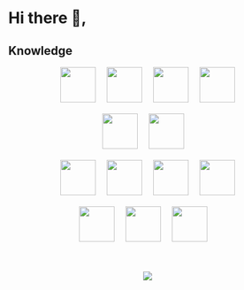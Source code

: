 # **Hi there 👋,**  

## Knowledge
<div align="center">
<img height="64" width="64" src="https://cdn.simpleicons.org/visualstudiocode"/>&nbsp&nbsp&nbsp&nbsp
<img height="64" width="64" src="https://cdn.simpleicons.org/xampp"/>&nbsp&nbsp&nbsp&nbsp
<img height="64" width="64" src="https://cdn.simpleicons.org/insomnia"/>&nbsp&nbsp&nbsp&nbsp
<img height="64" width="64" src="https://cdn.simpleicons.org/git"/>
<br/><br/>
<img height="64" width="64" src="https://cdn.simpleicons.org/mysql"/>&nbsp&nbsp&nbsp&nbsp
<img height="64" width="64" src="https://cdn.simpleicons.org/phpmyadmin"/>&nbsp&nbsp&nbsp&nbsp
<br/><br/>
<img height="64" width="64" src="https://cdn.simpleicons.org/javascript"/>&nbsp&nbsp&nbsp&nbsp
<img height="64" width="64" src="https://cdn.simpleicons.org/jquery"/>&nbsp&nbsp&nbsp&nbsp
<img height="64" width="64" src="https://cdn.simpleicons.org/css3"/>&nbsp&nbsp&nbsp&nbsp
<img height="64" width="64" src="https://cdn.simpleicons.org/html5"/>
<br/><br/>
<img height="64" width="64" src="https://cdn.simpleicons.org/lua"/>&nbsp&nbsp&nbsp&nbsp
<img height="64" width="64" src="https://cdn.simpleicons.org/python"/>&nbsp&nbsp&nbsp&nbsp
<img height="64" width="64" src="https://cdn.simpleicons.org/flask"/>&nbsp&nbsp&nbsp&nbsp
</div>  

<br/>  

<br/> 
<br/> 
<div align="center">
<img src="https://komarev.com/ghpvc/?username=wigglept&&style=flat-square" align="center" />
</div>  
